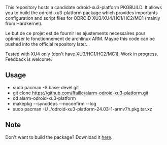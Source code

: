 This repository hosts a candidate odroid-xu3-platform PKGBUILD. It allows you to build the odroid-xu3-platform package which provides importants configuration and script files for ODROID XU3/XU4/HC1/HC2/MC1 (mainly from Hardkernel).

Le but de ce projet est de fournir les ajustements necessaires pour optimiser le fonctionnement de archlinux ARM. Maybe this code can be pushed into the official repository later...

Tested with XU4 only (don't have XU3/HC1/HC2/MC1). Work in progress. Feedback is welcome.

## Usage
* sudo pacman -S base-devel git
* git clone https://github.com/ffaille/alarm-odroid-xu3-platform.git
* cd alarm-odroid-xu3-platform
* makepkg --syncdeps --noconfirm --log
* sudo pacman -U ./odroid-xu3-platform-24.03-1-armv7h.pkg.tar.xz

## Note
Don't want to build the package? Download it [here](https://github.com/ffaille/alarm-binaries).

